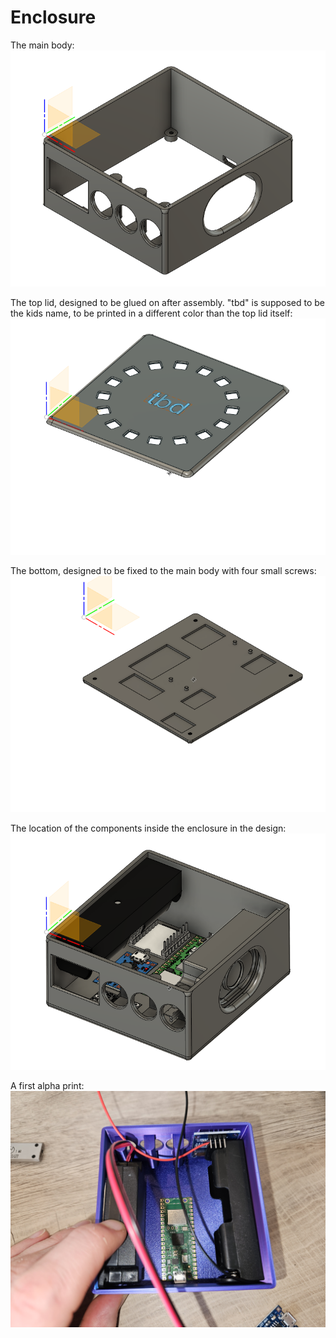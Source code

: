 # Enclosure

The main body:
![Body](body.png)

The top lid, designed to be glued on after assembly. "tbd" is supposed to be the kids name, to be printed in a different color than the top lid itself:
![Top](top.png)

The bottom, designed to be fixed to the main body with four small screws:
![Bottom](bottom.png)

The location of the components inside the enclosure in the design:
![Body with Components](body_with_components.png)

A first alpha print:
![First Print](alpha_print.jpg)
